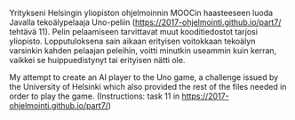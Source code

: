 Yritykseni Helsingin yliopiston ohjelmoinnin MOOCin haasteeseen luoda Javalla tekoälypelaaja Uno-peliin 
(https://2017-ohjelmointi.github.io/part7/ tehtävä 11). Pelin pelaamiseen tarvittavat muut kooditiedostot tarjosi yliopisto. 
Lopputuloksena sain aikaan erityisen voitokkaan tekoälyn varsinkin kahden pelaajan peleihin, voitti minutkin useammin kuin kerran, 
vaikkei se huippuedistynyt tai erityisen nätti ole.

My attempt to create an AI player to the Uno game, a challenge issued by the University of Helsinki 
which also provided the rest of the files needed in order to play the game. (Instructions: task 11 in https://2017-ohjelmointi.github.io/part7/)
